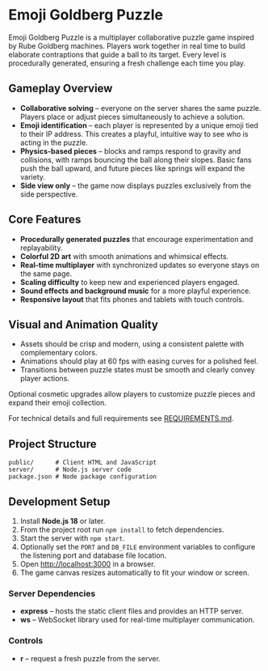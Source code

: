 # Emoji Goldberg Puzzle

Emoji Goldberg Puzzle is a multiplayer collaborative puzzle game inspired by Rube Goldberg machines. Players work together in real time to build elaborate contraptions that guide a ball to its target. Every level is procedurally generated, ensuring a fresh challenge each time you play.

## Gameplay Overview
- **Collaborative solving** – everyone on the server shares the same puzzle. Players place or adjust pieces simultaneously to achieve a solution.
- **Emoji identification** – each player is represented by a unique emoji tied to their IP address. This creates a playful, intuitive way to see who is acting in the puzzle.
- **Physics-based pieces** – blocks and ramps respond to gravity and collisions, with ramps bouncing the ball along their slopes. Basic fans push the ball upward, and future pieces like springs will expand the variety.
- **Side view only** – the game now displays puzzles exclusively from the side perspective.

## Core Features
- **Procedurally generated puzzles** that encourage experimentation and replayability.
- **Colorful 2D art** with smooth animations and whimsical effects.
- **Real-time multiplayer** with synchronized updates so everyone stays on the same page.
- **Scaling difficulty** to keep new and experienced players engaged.
- **Sound effects and background music** for a more playful experience.
- **Responsive layout** that fits phones and tablets with touch controls.

## Visual and Animation Quality
- Assets should be crisp and modern, using a consistent palette with complementary colors.
- Animations should play at 60 fps with easing curves for a polished feel.
- Transitions between puzzle states must be smooth and clearly convey player actions.

Optional cosmetic upgrades allow players to customize puzzle pieces and expand their emoji collection.

For technical details and full requirements see [REQUIREMENTS.md](REQUIREMENTS.md).

## Project Structure
```
public/      # Client HTML and JavaScript
server/      # Node.js server code
package.json # Node package configuration
```

## Development Setup
1. Install **Node.js 18** or later.
2. From the project root run `npm install` to fetch dependencies.
3. Start the server with `npm start`.
4. Optionally set the `PORT` and `DB_FILE` environment variables to
   configure the listening port and database file location.
5. Open [http://localhost:3000](http://localhost:3000) in a browser.
6. The game canvas resizes automatically to fit your window or screen.

### Server Dependencies
- **express** – hosts the static client files and provides an HTTP server.
- **ws** – WebSocket library used for real-time multiplayer communication.

### Controls
- **r** – request a fresh puzzle from the server.
